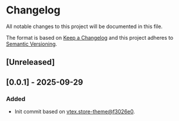 # Changelog

All notable changes to this project will be documented in this file.

The format is based on [Keep a Changelog](http://keepachangelog.com/en/1.0.0/)
and this project adheres to [Semantic Versioning](http://semver.org/spec/v2.0.0.html).

## [Unreleased]

## [0.0.1] - 2025-09-29

### Added
- Init commit based on [vtex.store-theme@f3026e0](https://github.com/vtex-apps/store-theme/tree/f3026e04801e755ba8656941338c9d54f148bf30).
